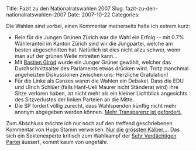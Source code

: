 Title: Fazit zu den Nationalratswahlen 2007
Slug: fazit-zu-den-nationalratswahlen-2007
Date: 2007-10-22
Categories:

Die Wahlen sind vorbei, einen Kommentar meinerseits halte ich extrem kurz:

- Rein für die Jungen Grünen Zürich war die Wahl ein Erfolg -- mit 0.7% Wähleranteil im Kanton Zürich sind wir die Jungpartei, welche am besten abgeschnitten hat. Natürlich ist dies nicht allzu schwer, wenn man auf der grünen Welle mitreiten kann...
- Mit [Bastien Girod](http://www.bastiengirod.ch/) wurde ein Junger Grüner gewählt, welcher das Durchschnittsalter des Parlaments etwas drücken wird. Trotz manchmal angeheizten Diskussionen zwischen uns: Herzliche Gratulation!
- Für die Linke als Ganzes waren die Wahlen ein Debakel. Dass die EDU und Ulrich Schlüer (falls Hanf-Ueli Maurer nicht Ständerat wird) ihre Sitze verloren haben, ist nicht mehr als ein kleiner Lichtblick angesichts des Sitzverlustes der linken Parteien an die Mitte.
- Die SP fordert völlig zurecht, dass Wahlspenden künftig nicht mehr anonym abgegeben werden können. [Mehr Transparenz ist gefordert.](http://www.tagi.ch/dyn/news/schweiz/805483.html)

Zum Abschluss möchte ich nur noch auf den treffend geschriebenen Kommentar von Hugo Stamm verweisen: [Nur die grössten Kälber...](http://hugostamm.kaywa.ch/allgemeines/nur-die-groessten-kaelber.html). Das sich ein Sektenexperte kritisch zum Wahlkampf der [Sehr Verdächtigen Partei](http://antisvp.antifa.net/wordpress/) äussert, kommt kaum von ungefähr.
